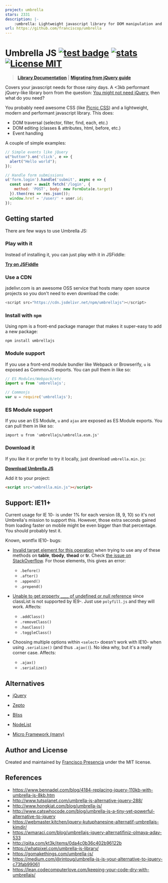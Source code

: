 ```yaml
---
project: umbrella
stars: 2331
description: |-
    :umbrella: Lightweight javascript library for DOM manipulation and events
url: https://github.com/franciscop/umbrella
---
```


# Umbrella JS [![test badge](https://github.com/franciscop/umbrella/workflows/tests/badge.svg)](https://github.com/franciscop/umbrella/actions) [![stats](https://data.jsdelivr.com/v1/package/npm/umbrellajs/badge?style=rounded)](https://www.jsdelivr.com/package/npm/umbrellajs) [![License MIT](https://img.shields.io/badge/license-MIT-blue.svg)](https://github.com/franciscop/umbrella/blob/master/LICENSE)

> [**Library Documentation**](http://umbrellajs.com/documentation) | [**Migrating from jQuery guide**](https://github.com/franciscop/umbrella/blob/master/jquery.md)

Covers your javascript needs for those rainy days. A <3kb performant jQuery-like library born from the question: [You might not need jQuery](http://youmightnotneedjquery.com/), then what do you need?

You probably need awesome CSS (like [Picnic CSS](http://picnicss.com/)) and a lightweight, modern and performant javascript library. This does:

- DOM traversal (selector, filter, find, each, etc.)
- DOM editing (classes & attributes, html, before, etc.)
- Event handling

A couple of simple examples:

```js
// Simple events like jQuery
u("button").on('click', e => {
  alert("Hello world");
});

// Handle form submissions
u('form.login').handle('submit', async e => {
  const user = await fetch('/login', {
    method: 'POST', body: new FormData(e.target)
  }).then(res => res.json());
  window.href = '/user/' + user.id;
});
```


## Getting started

There are few ways to use Umbrella JS:


### Play with it

Instead of installing it, you can just play with it in JSFiddle:

[**Try on JSFiddle**](https://jsfiddle.net/franciscop/mwpcqddj/)


### Use a CDN

jsdelivr.com is an awesome OSS service that hosts many open source projects so you don't need to even download the code:

```js
<script src="https://cdn.jsdelivr.net/npm/umbrellajs"></script>
```


### Install with `npm`

Using npm is a front-end package manager that makes it super-easy to add a new package:

```
npm install umbrellajs
```


### Module support

If you use a front-end module bundler like Webpack or Browserify, `u` is exposed as CommonJS exports. You can pull them in like so:

```js
// ES Modules/Webpack/etc
import u from 'umbrellajs';

// Commonjs
var u = require('umbrellajs');
```

### ES Module support

If you use an ES Module, `u` and `ajax` are exposed as ES Module exports.
You can pull them in like so:

```
import u from 'umbrellajs/umbrella.esm.js'
```

### Download it

If you like it or prefer to try it locally, just download `umbrella.min.js`:

[**Download Umbrella JS**](https://raw.githubusercontent.com/franciscop/umbrella/master/umbrella.min.js)

Add it to your project:

```html
<script src="umbrella.min.js"></script>
```



## Support: IE11+

Current usage for IE 10- is under 1% for each version (8, 9, 10) so it's not Umbrella's mission to support this. However, those extra seconds gained from loading faster on mobile might be even bigger than that percentage. You should probably test it.

Known, wontfix IE10- bugs:

- [Invalid target element for this operation](http://caniuse.com/#feat=insertadjacenthtml) when trying to use any of these methods on **table**, **tbody**, **thead** or **tr**. Check [the issue on StackOverflow](http://stackoverflow.com/q/8771498/938236). For those elements, this gives an error:
  - `.before()`
  - `.after()`
  - `.append()`
  - `.prepend()`


- [Unable to get property ____ of undefined or null reference](http://caniuse.com/#search=classList) since classList is not supported by IE9-. Just use `polyfill.js` and they will work. Affects:
  - `.addClass()`
  - `.removeClass()`
  - `.hasClass()`
  - `.toggleClass()`

- Choosing multiple options within `<select>` doesn't work with IE10- when using `.serialize()` (and thus `.ajax()`). No idea why, but it's a really corner case. Affects:
  - `.ajax()`
  - `.serialize()`



## Alternatives

- [jQuery](https://jquery.com/)

- [Zepto](http://zeptojs.com/)

- [Bliss](http://blissfuljs.com/)

- [NodeList](https://github.com/eorroe/NodeList.js)

- [Micro Framework (many)](http://microjs.com/)


## Author and License

Created and maintained by [Francisco Presencia](https://github.com/franciscop) under the MIT license.


## References

- https://www.bennadel.com/blog/4184-replacing-jquery-110kb-with-umbrella-js-8kb.htm
- http://www.tutsplanet.com/umbrella-js-alternative-jquery-288/
- http://www.hongkiat.com/blog/umbrella-js/
- http://www.catswhocode.com/blog/umbrella-js-a-tiny-yet-powerful-alternative-to-jquery
- https://webmaster.kitchen/jquery-kutuphanesine-alternatif-umbrellajs-kimdir/
- https://wmaraci.com/blog/umbrellajs-jquery-alternatifiniz-olmaya-aday-533
- http://qiita.com/kt3k/items/0da4c0b36c402b96122b
- https://whatpixel.com/umbrella-js-library/
- https://gomakethings.com/umbrella-js/
- https://medium.com/@rintoug/umbrella-js-is-your-alternative-to-jquery-c73fab99061
- https://lean.codecomputerlove.com/keeping-your-code-dry-with-umbrellajs/

